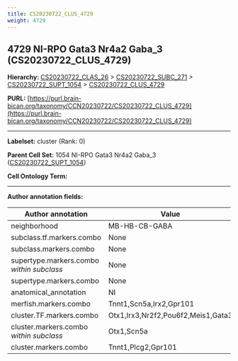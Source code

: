 ```yaml
---
title: CS20230722_CLUS_4729
weight: 4729
---
```

## 4729 NI-RPO Gata3 Nr4a2 Gaba_3 (CS20230722_CLUS_4729)
<b>Hierarchy: </b>
[CS20230722_CLAS_26](../CS20230722_CLAS_26) >
[CS20230722_SUBC_271](../CS20230722_SUBC_271) >
[CS20230722_SUPT_1054](../CS20230722_SUPT_1054) >
[CS20230722_CLUS_4729](../CS20230722_CLUS_4729)

**PURL:** [https://purl.brain-bican.org/taxonomy/CCN20230722/CS20230722_CLUS_4729](https://purl.brain-bican.org/taxonomy/CCN20230722/CS20230722_CLUS_4729)

---


**Labelset:** cluster (Rank: 0)

**Parent Cell Set:** 1054 NI-RPO Gata3 Nr4a2 Gaba_3 ([CS20230722_SUPT_1054](../CS20230722_SUPT_1054))



**Cell Ontology Term:** 

[MARKER GENES.]: #


---

[TRANSFERRED ANNOTATIONS.]: #


[AUTHOR ANNOTATION FIELDS.]: #


**Author annotation fields:**

| Author annotation | Value |
|-------------------|-------|
|neighborhood|MB-HB-CB-GABA|
|subclass.tf.markers.combo|None|
|subclass.markers.combo|None|
|supertype.markers.combo _within subclass_|None|
|supertype.markers.combo|None|
|anatomical_annotation|NI|
|merfish.markers.combo|Tnnt1,Scn5a,Irx2,Gpr101|
|cluster.TF.markers.combo|Otx1,Irx3,Nr2f2,Pou6f2,Meis1,Gata3|
|cluster.markers.combo _within subclass_|Otx1,Scn5a|
|cluster.markers.combo|Tnnt1,Plcg2,Gpr101|
